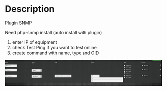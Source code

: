Description 
===


Plugin SNMP


Need php-snmp install (auto install with plugin)

1) enter IP of equipment
2) check Test Ping if you want to test online 
2) create command with name, type and OID



![capture](https://github.com/linuxnico/pluginSNMP/blob/master/docs/fr_FR/Capture.JPG)
